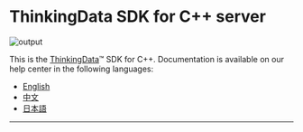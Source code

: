 # ThinkingData SDK for C++ server
![output](https://user-images.githubusercontent.com/53337625/205621683-ed9b97ef-6a52-4903-a2c0-a955dddebb7d.png)

This is the [ThinkingData](https://www.thinkingdata.cn)™ SDK for C++. Documentation is available on our help center in the following languages:

- [English](https://docs.thinkingdata.cn/ta-manual/latest/en/installation/installation_menu/server_sdk/cpp_server_sdk_installation/cpp_server_sdk_installation.html)
- [中文](https://docs.thinkingdata.cn/ta-manual/latest/installation/installation_menu/server_sdk/cpp_server_sdk_installation/cpp_server_sdk_installation.html)
- [日本語](https://docs.thinkingdata.cn/ta-manual/latest/ja/installation/installation_menu/server_sdk/cpp_server_sdk_installation/cpp_server_sdk_installation.html)

---